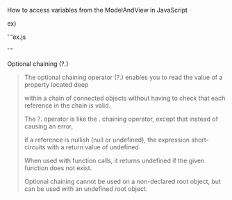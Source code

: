 How to access variables from the ModelAndView in JavaScript


ex)

'''ex.js
<script>
  var ex = [[${ModelAndViewData}]];
</script>
'''

Optional chaining (?.)
>The optional chaining operator (?.) enables you to read the value of a property located deep 
>
>within a chain of connected objects without having to check that each reference in the chain is valid.
>
>The ?. operator is like the . chaining operator, except that instead of causing an error,
>
>if a reference is nullish (null or undefined), the expression short-circuits with a return value of undefined.
>
> When used with function calls, it returns undefined if the given function does not exist.
>
> Optional chaining cannot be used on a non-declared root object, but can be used with an undefined root object.
